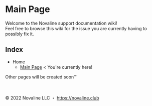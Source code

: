 # Main Page
Welcome to the Novaline support documentation wiki!<br>
Feel free to browse this wiki for the issue you are currently having to possibly fix it.

## Index
- Home
  - [Main Page](https://github.com/Novaline-Development/novaline-support/blob/main/wiki/README.md) < You're currently here!
  
Other pages will be created soon&trade;

<br><br>
&copy; 2022 Novaline LLC ・ https://novaline.club
